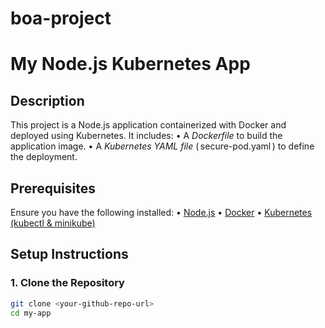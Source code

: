 # boa-project
# My Node.js Kubernetes App

## Description
This project is a Node.js application containerized with Docker and deployed using Kubernetes. It includes:
•⁠  ⁠A *Dockerfile* to build the application image.
•⁠  ⁠A *Kubernetes YAML file* (⁠ secure-pod.yaml ⁠) to define the deployment.

## Prerequisites
Ensure you have the following installed:
•⁠  ⁠[Node.js](https://nodejs.org/)
•⁠  ⁠[Docker](https://www.docker.com/)
•⁠  ⁠[Kubernetes (kubectl & minikube)](https://kubernetes.io/docs/tasks/tools/)

## Setup Instructions

### 1. Clone the Repository
```bash
git clone <your-github-repo-url>
cd my-app
